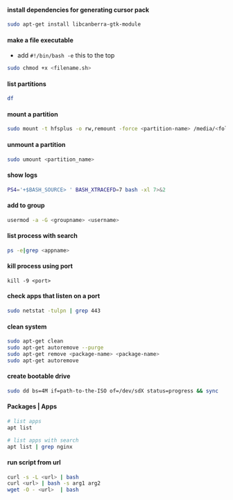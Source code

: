 #### install dependencies for generating cursor pack

```bash
sudo apt-get install libcanberra-gtk-module
```

#### make a file executable

- add `#!/bin/bash -e` this to the top

```bash
sudo chmod +x <filename.sh>
```

#### list partitions

```bash
df
```

#### mount a partition

```bash
sudo mount -t hfsplus -o rw,remount -force <partition-name> /media/<folder-name>
```

#### unmount a partition

```bash
sudo umount <partition_name>
```

#### show logs

```bash
PS4='+$BASH_SOURCE> ' BASH_XTRACEFD=7 bash -xl 7>&2
```

#### add to group

```bash
usermod -a -G <groupname> <username>
```

#### list process with search

```bash
ps -e|grep <appname>
```

#### kill process using port

```bah
kill -9 <port>
```

#### check apps that listen on a port

```bash
sudo netstat -tulpn | grep 443
```

#### clean system

```bash
sudo apt-get clean
sudo apt-get autoremove --purge
sudo apt-get remove <package-name> <package-name>
sudo apt-get autoremove
```

#### create bootable drive

```bash
sudo dd bs=4M if=path-to-the-ISO of=/dev/sdX status=progress && sync
```

#### Packages | Apps

```bash
# list apps
apt list

# list apps with search
apt list | grep nginx
```

#### run script from url

```bash
curl -s -L <url> | bash
curl <url> | bash -s arg1 arg2
wget -O - <url>  | bash
```
